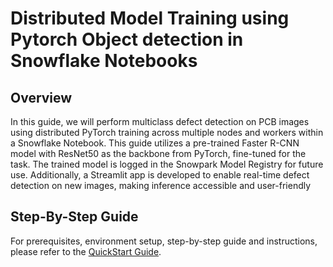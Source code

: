 # Distributed Model Training using Pytorch Object detection in Snowflake Notebooks

## Overview

In this guide, we will perform  multiclass defect detection on PCB images using distributed PyTorch training across multiple nodes and workers within a Snowflake Notebook. This guide utilizes a pre-trained Faster R-CNN model with ResNet50 as the backbone from PyTorch, fine-tuned for the task. The trained model is logged in the Snowpark Model Registry for future use. Additionally, a Streamlit app is developed to enable real-time defect detection on new images, making inference accessible and user-friendly

## Step-By-Step Guide

For prerequisites, environment setup, step-by-step guide and instructions, please refer to the [QuickStart Guide]().

